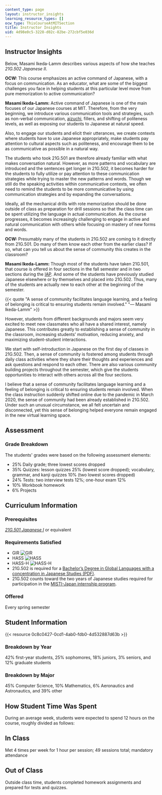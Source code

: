 ```yaml
---
content_type: page
layout: instructor_insights
learning_resource_types: []
ocw_type: ThisCourseAtMITSection
title: Instructor Insights
uid: 4d98e0c5-3228-d02c-82be-272cbf5e036d
---
```


Instructor Insights
-------------------

Below, Masami Ikeda-Lamm describes various aspects of how she teaches _21G.502 Japanese II_.

**OCW:** This course emphasizes an active command of Japanese, with a focus on communication. As an educator, what are some of the biggest challenges you face in helping students at this particular level move from pure memorization to active communication?

**Masami Ikeda-Lamm:** Active command of Japanese is one of the main focuses of our Japanese courses at MIT. Therefore, from the very beginning, we introduce various communication tools and strategies, such as non-verbal communication, [aizuchi](https://en.wikipedia.org/wiki/Aizuchi), fillers, and shifting of politeness levels, as well as exposing our students to Japanese at natural speed.

Also, to engage our students and elicit their utterances, we create contexts where students have to use Japanese appropriately, make students pay attention to cultural aspects such as politeness, and encourage them to be as communicative as possible in a natural way.

The students who took 21G.501 are therefore already familiar with what makes conversation natural. However, as more patterns and vocabulary are introduced and the sentences get longer in 21G.502, it becomes harder for the students to fully utilize or pay attention to these communication strategies while trying to master the new patterns and words. Though we still do the speaking activities within communicative contexts, we often need to remind the students to be more communicative by using communication strategies and by expanding the conversations.

Ideally, all the mechanical drills with rote memorization should be done outside of class as preparation for drill sessions so that the class time can be spent utilizing the language in actual communication. As the course progresses, it becomes increasingly challenging to engage in active and natural communication with others while focusing on mastery of new forms and words.

**OCW:** Presumably many of the students in 21G.502 are coming to it directly from 21G.501. Do many of them know each other from the earlier class? If so, what can you tell us about the sense of community this creates in the classroom?

**Masami Ikeda-Lamm:** Though most of the students have taken 21G.501, that course is offered in four sections in the fall semester and in two sections during the [IAP](https://web.mit.edu/iap/). And some of the students have previously studied Japanese elsewhere or by themselves and placed into 21G.502. Thus, many of the students are actually new to each other at the beginning of the semester.

{{< quote "A sense of community facilitates language learning, and a feeling of belonging is critical to ensuring students remain involved." "— Masami Ikeda-Lamm" >}}

However, students from different backgrounds and majors seem very excited to meet new classmates who all have a shared interest, namely Japanese. This contributes greatly to establishing a sense of community in the classroom, increasing students’ motivation, reducing anxiety, and maximizing student-student interactions.

We start with self-introduction in Japanese on the first day of classes in 21G.502. Then, a sense of community is fostered among students through daily class activities where they share their thoughts and experiences and ask questions and respond to each other. There are also various community building projects throughout the semester, which give the students opportunities to interact with others across all the four sections.

I believe that a sense of community facilitates language learning and a feeling of belonging is critical to ensuring students remain involved. When the class instruction suddenly shifted online due to the pandemic in March 2020, the sense of community had been already established in 21G.502. Under such an unusual circumstance, we all felt uncertain and disconnected, yet this sense of belonging helped everyone remain engaged in the new virtual learning space.

Assessment
----------

### Grade Breakdown

The students' grades were based on the following assessment elements:

- 25% Daily grade; three lowest scores dropped
- 35% Quizzes: lesson quizzes 25% (lowest score dropped); vocabulary, grammar, and kanji quizzes 10% (two lowest scores dropped)
- 24% Tests: two interview tests 12%; one-hour exam 12%
- 10% Workbook homework
- 6% Projects

Curriculum Information
----------------------

### Prerequisites

[_21G.501 Japanese I_](/courses/21g-501-japanese-i-fall-2019) or equivalent

### Requirements Satisfied

*   GIR ![GIR](/images/educator/icon-question-gir.png)
*   HASS ![HASS](/images/educator/icon-question-hass.png)
*   HASS-H ![HASS-H](/images/educator/icon-question-hass-h.png)
*   21G.502 is required for a [Bachelor’s Degree in Global Languages with a concentration in Japanese Studies (PDF)](https://mitgsl.mit.edu/sites/default/files/JapaneseSmSpring21_0.pdf).
*   21G.502 counts toward the two years of Japanese studies required for participation in the [MISTI-Japan internship program](https://misti.mit.edu/mit-japan).

### Offered

Every spring semester

Student Information
-------------------

{{< resource 0c8c0427-0cd1-4ab0-fdb0-4d532887d63b >}}

### Breakdown by Year

42% first-year students, 25% sophomores, 18% juniors, 3% seniors, and 12% graduate students

### Breakdown by Major

45% Computer Science, 10% Mathematics, 6% Aeronautics and Astronautics, and 39% other

How Student Time Was Spent
--------------------------

During an average week, students were expected to spend 12 hours on the course, roughly divided as follows:

In Class
--------

Met 4 times per week for 1 hour per session; 49 sessions total; mandatory attendance

Out of Class
------------

Outside class time, students completed homework assignments and prepared for tests and quizzes.